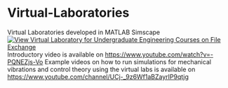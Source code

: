 # Virtual-Laboratories
Virtual Laboratories developed in MATLAB Simscape
[![View Virtual Laboratory for Undergraduate Engineering Courses on File Exchange](https://www.mathworks.com/matlabcentral/images/matlab-file-exchange.svg)](https://www.mathworks.com/matlabcentral/fileexchange/111285-virtual-laboratory-for-undergraduate-engineering-courses)
Introductory video is available on https://www.youtube.com/watch?v=-PQNEZjs-Vo
Example videos on how to run simulations for mechanical vibrations and control theory using the virtual labs is available on https://www.youtube.com/channel/UCj-_9z6Wf1aBZayrIP9qtjg
